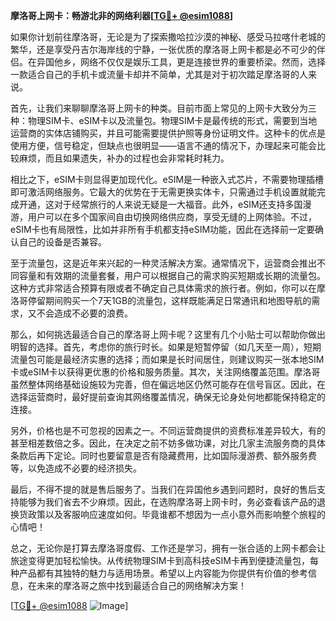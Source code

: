 **摩洛哥上网卡：畅游北非的网络利器[[TG💪+ @esim1088](https://t.me/s/esim1088)]**

如果你计划前往摩洛哥，无论是为了探索撒哈拉沙漠的神秘、感受马拉喀什老城的繁华，还是享受丹吉尔海岸线的宁静，一张优质的摩洛哥上网卡都是必不可少的伴侣。在异国他乡，网络不仅仅是娱乐工具，更是连接世界的重要桥梁。然而，选择一款适合自己的手机卡或流量卡却并不简单，尤其是对于初次踏足摩洛哥的人来说。

首先，让我们来聊聊摩洛哥上网卡的种类。目前市面上常见的上网卡大致分为三种：物理SIM卡、eSIM卡以及流量包。物理SIM卡是最传统的形式，需要到当地运营商的实体店铺购买，并且可能需要提供护照等身份证明文件。这种卡的优点是使用方便，信号稳定，但缺点也很明显——语言不通的情况下，办理起来可能会比较麻烦，而且如果遗失，补办的过程也会非常耗时耗力。

相比之下，eSIM卡则显得更加现代化。eSIM是一种嵌入式芯片，不需要物理插槽即可激活网络服务。它最大的优势在于无需更换实体卡，只需通过手机设置就能完成开通，这对于经常旅行的人来说无疑是一大福音。此外，eSIM还支持多国漫游，用户可以在多个国家间自由切换网络供应商，享受无缝的上网体验。不过，eSIM卡也有局限性，比如并非所有手机都支持eSIM功能，因此在选择前一定要确认自己的设备是否兼容。

至于流量包，这是近年来兴起的一种灵活解决方案。通常情况下，运营商会推出不同容量和有效期的流量套餐，用户可以根据自己的需求购买短期或长期的流量包。这种方式非常适合预算有限或者不确定自己具体需求的旅行者。例如，你可以在摩洛哥停留期间购买一个7天1GB的流量包，这样既能满足日常通讯和地图导航的需求，又不会造成不必要的浪费。

那么，如何挑选最适合自己的摩洛哥上网卡呢？这里有几个小贴士可以帮助你做出明智的选择。首先，考虑你的旅行时长。如果是短暂停留（如几天至一周），短期流量包可能是最经济实惠的选择；而如果是长时间居住，则建议购买一张本地SIM卡或eSIM卡以获得更优惠的价格和服务质量。其次，关注网络覆盖范围。摩洛哥虽然整体网络基础设施较为完善，但在偏远地区仍然可能存在信号盲区。因此，在选择运营商时，最好提前查询其网络覆盖情况，确保无论身处何地都能保持稳定的连接。

另外，价格也是不可忽视的因素之一。不同运营商提供的资费标准差异较大，有的甚至相差数倍之多。因此，在决定之前不妨多做功课，对比几家主流服务商的具体条款后再下定论。同时也要留意是否有隐藏费用，比如国际漫游费、额外服务费等，以免造成不必要的经济损失。

最后，不得不提的就是售后服务了。当我们在异国他乡遇到问题时，良好的售后支持能够为我们省去不少麻烦。因此，在选购摩洛哥上网卡时，务必查看该产品的退换货政策以及客服响应速度如何。毕竟谁都不想因为一点小意外而影响整个旅程的心情吧！

总之，无论你是打算去摩洛哥度假、工作还是学习，拥有一张合适的上网卡都会让旅途变得更加轻松愉快。从传统物理SIM卡到高科技eSIM卡再到便捷流量包，每种产品都有其独特的魅力与适用场景。希望以上内容能为你提供有价值的参考信息，在未来的摩洛哥之旅中找到最适合自己的网络解决方案！

[[TG💪+ @esim1088](https://t.me/s/esim1088) ![Image](https://i.postimg.cc/4NQfJmqS/Snipaste-2025-05-13-00-14-12.png)]